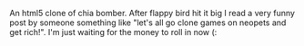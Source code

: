 An html5 clone of chia bomber. After flappy bird hit it big I read a very funny post by someone something like "let's all go clone games
on neopets and get rich!". I'm just waiting for the money to roll in now (: 
